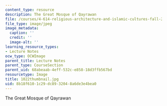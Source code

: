```yaml
---
content_type: resource
description: The Great Mosque of Qayrawan
file: /courses/4-614-religious-architecture-and-islamic-cultures-fall-2002/8b18f6101c29dc8932048a6de3e4bea0_1022thumbnail.jpg
file_type: image/jpeg
image_metadata:
  caption: ''
  credit: ''
  image-alt: ''
learning_resource_types:
- Lecture Notes
ocw_type: OCWImage
parent_title: Lecture Notes
parent_type: CourseSection
parent_uid: 68abeaab-4eff-532c-e858-18d3ffb567bd
resourcetype: Image
title: 1022thumbnail.jpg
uid: 8b18f610-1c29-dc89-3204-8a6de3e4bea0
---
```

The Great Mosque of Qayrawan

